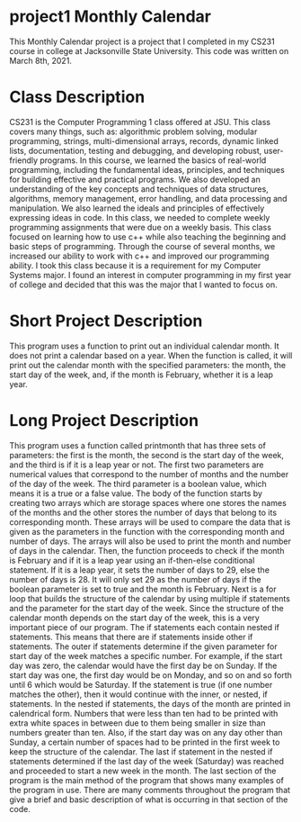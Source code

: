 # project1 Monthly Calendar
This Monthly Calendar project is a project that I completed in my CS231 course in college at Jacksonville State University. This code was written on March 8th, 2021.
# Class Description
CS231 is the Computer Programming 1 class offered at JSU. This class covers many things, such as: algorithmic problem solving, modular programming, strings, multi-dimensional arrays, records, dynamic linked lists, documentation, testing and debugging, and developing robust, user-friendly programs.
In this course, we learned the basics of real-world programming, including the fundamental ideas, principles, and techniques for building effective and practical programs. We also developed an understanding of the key concepts and techniques of data structures, algorithms, memory management, error handling, and data processing and manipulation. We also learned the ideals and principles of effectively expressing ideas in code.
In this class, we needed to complete weekly programming assignments that were due on a weekly basis. This class focused on learning how to use c++ while also teaching the beginning and basic steps of programming. Through the course of several months, we increased our ability to work with c++ and improved our programming ability. 
I took this class because it is a requirement for my Computer Systems major. I found an interest in computer programming in my first year of college and decided that this was the major that I wanted to focus on.
# Short Project Description
This program uses a function to print out an individual calendar month. It does not print a calendar based on a year. When the function is called, it will print out the calendar month with the specified parameters: the month, the start day of the week, and, if the month is February, whether it is a leap year. 
# Long Project Description
This program uses a function called printmonth that has three sets of parameters: the first is the month, the second is the start day of the week, and the third is if it is a leap year or not.
The first two parameters are numerical values that correspond to the number of months and the number of the day of the week. The third parameter is a boolean value, which means it is a true or a false value.
The body of the function starts by creating two arrays which are storage spaces where one stores the names of the months and the other stores the number of days that belong to its corresponding month. These arrays will be used to compare the data that is given as the parameters in the function with the corresponding month and number of days. The arrays will also be used to print the month and number of days in the calendar.
Then, the function proceeds to check if the month is February and if it is a leap year using an if-then-else conditional statement. If it is a leap year, it sets the number of days to 29, else the number of days is 28. It will only set 29 as the number of days if the boolean parameter is set to true and the month is February. 
Next is a for loop that builds the structure of the calendar by using multiple if statements and the parameter for the start day of the week. Since the structure of the calendar month depends on the start day of the week, this is a very important piece of our program. The if statements each contain nested if statements. This means that there are if statements inside other if statements. 
The outer if statements determine if the given parameter for start day of the week matches a specific number. For example, if the start day was zero, the calendar would have the first day be on Sunday. If the start day was one, the first day would be on Monday, and so on and so forth until 6 which would be Saturday. If the statement is true (if one number matches the other), then it would continue with the inner, or nested, if statements.
In the nested if statements, the days of the month are printed in calendrical form. Numbers that were less than ten had to be printed with extra white spaces in between due to them being smaller in size than numbers greater than ten. Also, if the start day was on any day other than Sunday, a certain number of spaces had to be printed in the first week to keep the structure of the calendar. The last if statement in the nested if statements determined if the last day of the week (Saturday) was reached and proceeded to start a new week in the month.
The last section of the program is the main method of the program that shows many examples of the program in use.
There are many comments throughout the program that give a brief and basic description of what is occurring in that section of the code.
